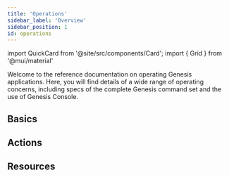 ```yaml
---
title: 'Operations'
sidebar_label: 'Overview'
sidebar_position: 1
id: operations
---
```


import QuickCard from '@site/src/components/Card';
import { Grid } from '@mui/material'

Welcome to the reference documentation on operating Genesis applications. Here, you will find details of a wide range of operating concerns, including specs of the complete Genesis command set and the use of Genesis Console.

## Basics

<Grid container>
    <Grid item xs={12} md={6} sx={{padding: '1%'}}>
        <QuickCard heading="Server set-up" link="../operations/server-setup/host-preparation/" text="All the things you need to consider when you want to set up and install a host server for your applications.">
        </QuickCard>
    </Grid>
    <Grid item xs={12} md={6} sx={{padding: '1%'}}>
        <QuickCard heading="Clustering" link="../operations/clustering/overview/" text="Clustering, the primary node and disaster recovery.">
        </QuickCard>
    </Grid>
    <Grid item xs={12} md={6} sx={{padding: '1%'}}>
        <QuickCard heading="Containerisation" link="../operations/containerisation/introduction/" text="Running in a self-contained Docker container.">
        </QuickCard>
    </Grid>
    <Grid item xs={12} md={6} sx={{padding: '1%'}}>
        <QuickCard heading="Commands" link="../operations/commands/server-commands/" text="Function, parameters and use cases for each command.">
        </QuickCard>
    </Grid>
</Grid>

## Actions

<Grid container>
    <Grid item xs={12} md={6} sx={{padding: '1%'}}>
        <QuickCard heading="Testing" link="../operations/testing/component-testing/" text="Simple approaches to component and integration testing.">
        </QuickCard>
    </Grid>
    <Grid item xs={12} md={6} sx={{padding: '1%'}}>
        <QuickCard heading="Metrics" link="../operations/metrics/metrics" text="Genesis and JVM metrics, and the different APIs">
        </QuickCard>
    </Grid>
    <Grid item xs={12} md={6} sx={{padding: '1%'}}>
        <QuickCard heading="Update queue technology" link="../operations/update-queue/overview/" text="A choice of technology for the update queue.">
        </QuickCard>
    </Grid>
    <Grid item xs={12} md={6} sx={{padding: '1%'}}>
        <QuickCard heading="Change Data Capture" link="../operations/pipeline-setup/" text="If you are using Data Pipeline, ensure your database is correctly configured for Change Data Capture.">
        </QuickCard>
    </Grid>
</Grid>

## Resources

<Grid container>
    <Grid item xs={12} md={6} sx={{padding: '1%'}}>
        <QuickCard heading="Artifactory" link="../operations/artifactory/artifact-access/" text="Notes about accessing the Genesis artifacts and packages.">
        </QuickCard>
    </Grid>
    <Grid item xs={12} md={6} sx={{padding: '1%'}}>
        <QuickCard heading="Release notes" link="../operations/release-notes/introduction" text="Release notes for all versions.">
        </QuickCard>
    </Grid>
</Grid>


